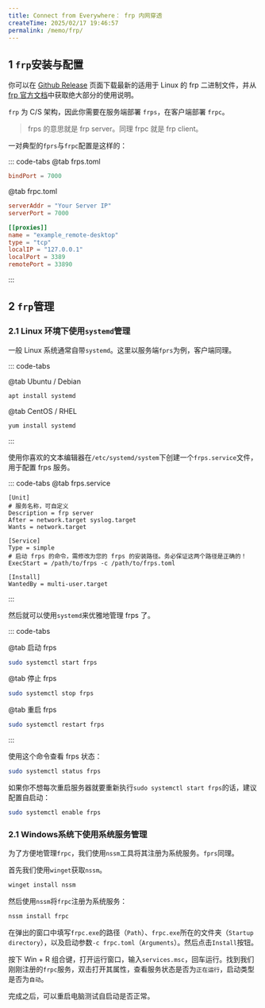 ```yaml
---
title: Connect from Everywhere： frp 内网穿透
createTime: 2025/02/17 19:46:57
permalink: /memo/frp/
---
```


## 1 `frp`安装与配置


你可以在 [Github Release](https://github.com/fatedier/frp/releases) 页面下载最新的适用于 Linux 的 frp 二进制文件，并从 [frp 官方文档](https://gofrp.org/zh-cn/docs/)中获取绝大部分的使用说明。

`frp` 为 C/S 架构，因此你需要在服务端部署 `frps`，在客户端部署 `frpc`。

> frps 的意思就是 frp server。同理 frpc 就是 frp client。

一对典型的`fprs`与`frpc`配置是这样的：

::: code-tabs
@tab frps.toml
```toml
bindPort = 7000
```
@tab frpc.toml
```toml
serverAddr = "Your Server IP"
serverPort = 7000

[[proxies]]
name = "example_remote-desktop"
type = "tcp"
localIP = "127.0.0.1"
localPort = 3389
remotePort = 33890
```
:::

## 2 `frp`管理

### 2.1 Linux 环境下使用`systemd`管理

一般 Linux 系统通常自带`systemd`。这里以服务端`fprs`为例，客户端同理。

::: code-tabs

@tab Ubuntu / Debian
```bash
apt install systemd
```

@tab CentOS / RHEL
```bash
yum install systemd
```
:::

使用你喜欢的文本编辑器在`/etc/systemd/system`下创建一个`frps.service`文件，用于配置 frps 服务。

::: code-tabs
@tab frps.service
```
[Unit]
# 服务名称，可自定义
Description = frp server
After = network.target syslog.target
Wants = network.target

[Service]
Type = simple
# 启动 frps 的命令，需修改为您的 frps 的安装路径。务必保证这两个路径是正确的！
ExecStart = /path/to/frps -c /path/to/frps.toml

[Install]
WantedBy = multi-user.target
```
:::

然后就可以使用`systemd`来优雅地管理 frps 了。

::: code-tabs

@tab 启动 frps
```bash
sudo systemctl start frps
```

@tab  停止 frps
```bash
sudo systemctl stop frps
```

@tab  重启 frps
```bash
sudo systemctl restart frps
```
:::

使用这个命令查看 frps 状态：

```bash
sudo systemctl status frps
```

如果你不想每次重启服务器就要重新执行`sudo systemctl start frps`的话，建议配置自启动：
```bash
sudo systemctl enable frps
```

### 2.1 Windows系统下使用系统服务管理

为了方便地管理`frpc`，我们使用`nssm`工具将其注册为系统服务。`fprs`同理。

首先我们使用`winget`获取`nssm`。

```powershell
winget install nssm
```

然后使用`nssm`将`frpc`注册为系统服务：

```powershell
nssm install frpc
```

在弹出的窗口中填写`frpc.exe`的路径（`Path`）、`frpc.exe`所在的文件夹（`Startup directory`），以及启动参数`-c frpc.toml`（`Arguments`）。然后点击`Install`按钮。

按下 Win + R 组合键，打开运行窗口，输入`services.msc`，回车运行。找到我们刚刚注册的`frpc`服务，双击打开其属性，查看服务状态是否为`正在运行`，启动类型是否为`自动`。

完成之后，可以重启电脑测试自启动是否正常。